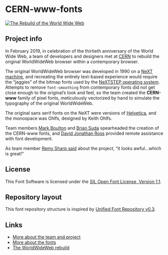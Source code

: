 # CERN-www-fonts

[![The Rebuild of the World Wide Web](https://worldwideweb.cern.ch/images/www_project.png)](https://worldwideweb.cern.ch)

## Project info

In February 2019, in celebration of the thirtieth anniversary of the World Wide Web, a team of developers and designers met at [CERN](https://www.cern.ch) to rebuild the original WorldWideWeb browser within a contemporary browser. 

The original WorldWideWeb browser was developed in 1990 on a [NeXT machine](https://en.wikipedia.org/wiki/NeXT_Computer), and recreating the entirely text-based experience would require the “jaggies” of the bitmap fonts used by the [NeXTSTEP operating system](https://en.wikipedia.org/wiki/NeXTSTEP). Attempts to remove `font-smoothing` from contemporary fonts did not get close enough to the original’s look and feel, so the team created the **CERN-www** family of pixel fonts, meticulously vectorized by hand to simulate the typography of the original WorldWideWeb.

The original sans serif fonts on the NeXT were versions of [Helvetica](https://fontsinuse.com/typefaces/44/helvetica), and the monospace was Ohlfs, designed by Keith Ohlfs.

Team members [Mark Boulton](http://markboulton.co.uk) and [Brian Suda](https://suda.co.uk) spearheaded the creation of the CERN-www fonts, and [David Jonathan Ross](https://djr.com) provided remote assistance with font development. 

As team member [Remy Sharp said](https://remysharp.com/2019/02/15/cern-day-4#it-looks-awfulwhich-is-great) about the project, “it looks awful...which is great!”

## License

This Font Software is licensed under the [SIL Open Font License, Version 1.1](http://scripts.sil.org/OFL).

## Repository layout

This font repository structure is inspired by [Unified Font Repository v0.3](https://github.com/unified-font-repository/Unified-Font-Repository).

## Links

* [More about the team and project](https://worldwideweb.cern.ch)
* [More about the fonts](https://worldwideweb.cern.ch/typography/)
* [The WorldWideWeb rebuild](https://worldwideweb.cern.ch/browser/)
